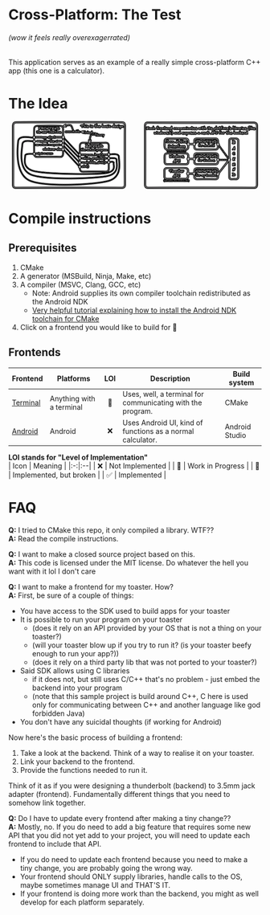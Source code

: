 # Cross-Platform: The Test
###### (wow it feels really overexagerrated)

This application serves as an example of a really simple cross-platform C++ app (this one is a calculator).

# The Idea

<p align="center">
  <img alt="frontend is an exe, backend is a lib linked to it" src=".github/ideaMain.png" width="45%">
&nbsp; &nbsp; &nbsp; &nbsp;
  <img alt="frontend provides a sweet unified api for the backend instead of stinky platform specific ones (hi windows.h)" src=".github/ideaLibs.png" width="45%">
</p>

# Compile instructions
## Prerequisites
1. CMake
2. A generator (MSBuild, Ninja, Make, etc)
3. A compiler (MSVC, Clang, GCC, etc)
   - Note: Android supplies its own compiler toolchain redistributed as the Android NDK
   - [Very helpful tutorial explaining how to install the Android NDK toolchain for CMake](https://google.com/search?q=how+to+install+android+ndk+toolchain+for+cmake)
4. Click on a frontend you would like to build for 🔽
## Frontends
| Frontend | Platforms | LOI | Description | Build system |
|----------|-----------|:---:|-------------|--------------|
| [Terminal](https://github.com/madbanana22/cpTest_terminal) | Anything with a terminal | 🚧 | Uses, well, a terminal for communicating with the program. | CMake |
| [Android](https://github.com/madbanana22/cpTest_android) | Android | ❌ | Uses Android UI, kind of functions as a normal calculator. | Android Studio |

**LOI stands for "Level of Implementation"**  
| Icon | Meaning |
|:-:|:--|
| ❌ | Not Implemented |
| 🚧 | Work in Progress |
| 🐛 | Implemented, but broken |
| ✅ | Implemented |

# FAQ
**Q:** I tried to CMake this repo, it only compiled a library. WTF??  
**A:** Read the compile instructions.

**Q:** I want to make a closed source project based on this.  
**A:** This code is licensed under the MIT license. Do whatever the hell you want with it lol I don't care

**Q:** I want to make a frontend for my toaster. How?  
**A:** First, be sure of a couple of things:
- You have access to the SDK used to build apps for your toaster
- It is possible to run your program on your toaster
  - (does it rely on an API provided by your OS that is not a thing on your toaster?)
  - (will your toaster blow up if you try to run it? (is your toaster beefy enough to run your app?))
  - (does it rely on a third party lib that was not ported to your toaster?)
- Said SDK allows using C libraries
  - if it does not, but still uses C/C++ that's no problem - just embed the backend into your program
  - (note that this sample project is build around C++, C here is used only for communicating between C++ and another language like god forbidden Java)
- You don't have any suicidal thoughts (if working for Android) <!-- screw you android studio !-->

Now here's the basic process of building a frontend:
1. Take a look at the backend. Think of a way to realise it on your toaster.
2. Link your backend to the frontend.
3. Provide the functions needed to run it.

Think of it as if you were designing a thunderbolt (backend) to 3.5mm jack adapter (frontend). Fundamentally different things that you need to somehow link together.
<!-- yes i'm terrible at explaining things. no i don't give a shit. !-->

**Q:** Do I have to update every frontend after making a tiny change??  
**A:** Mostly, no. If you do need to add a big feature that requires some new API that you did not yet add to your project, you will need to update each frontend to include that API.  
  - If you do need to update each frontend because you need to make a tiny change, you are probably going the wrong way.  
  - Your frontend should ONLY supply libraries, handle calls to the OS, maybe sometimes manage UI and THAT'S IT.  
  - If your frontend is doing more work than the backend, you might as well develop for each platform separately.
